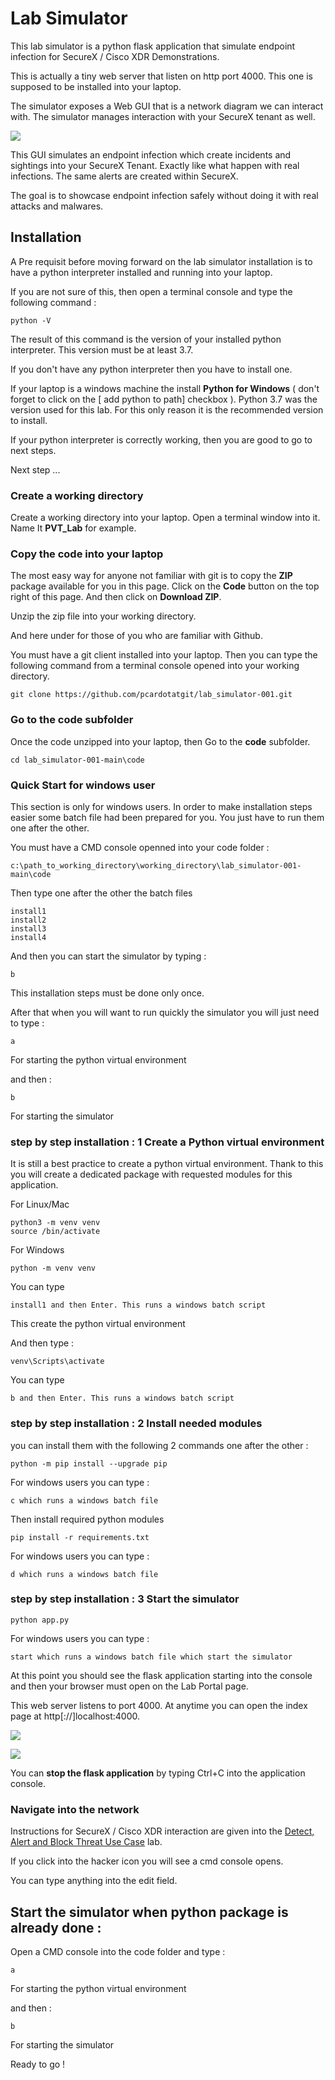 # Lab Simulator

This lab simulator is a python flask application that simulate endpoint infection for SecureX / Cisco XDR Demonstrations.

This is actually a tiny web server that listen on http port 4000. This one is supposed to be installed into your laptop.

The simulator exposes a Web GUI that is a network diagram we can interact with. The simulator manages interaction with your SecureX tenant as well.

![](assets/img/0.png)

This GUI simulates an endpoint infection which create incidents and sightings into your SecureX Tenant. Exactly like what happen with real infections. The same alerts are created within SecureX.

The goal is to showcase endpoint infection safely without doing it with real attacks and malwares.

## Installation

A Pre requisit before moving forward on the lab simulator installation is to have a python interpreter installed and running into your laptop.

If you are not sure of this, then open a terminal console and type the following command :

	python -V

The result of this command is the version of your installed python interpreter. This version must be at least 3.7. 

If you don't have any python interpreter then you have to install one.

If your laptop is a windows machine the install **Python for Windows** ( don't forget to click on the [ add python to path] checkbox ). Python 3.7 was the version used for this lab. For this only reason it is the recommended version to install. 

If your python interpreter is correctly working, then you are good to go to next steps.

Next step ...

### Create a working directory

Create a working directory into your laptop. Open a terminal window into it. Name It **PVT_Lab** for example.

### Copy the code into your laptop

The most easy way for anyone not familiar with git is to copy the **ZIP** package available for you in this page. Click on the **Code** button on the top right of this page. And then click on **Download ZIP**. 

Unzip the zip file into your working directory.

And here under for those of you who are familiar with Github.

You must have a git client installed into your laptop. Then you can type the following command from a terminal console opened into your working directory.

	git clone https://github.com/pcardotatgit/lab_simulator-001.git

### Go to the code subfolder

Once the code unzipped into your laptop, then Go to the **code** subfolder.

	cd lab_simulator-001-main\code
    
### Quick Start for windows user

This section is only for windows users. In order to make installation steps easier some batch file had been prepared for you.  You just have to run them one after the other.
    
You must have a CMD console openned into your code folder :

    c:\path_to_working_directory\working_directory\lab_simulator-001-main\code
    
Then type one after the other the batch files

    install1
    install2
    install3
    install4

And then you can start the simulator by typing :

    b
    
This installation steps must be done only once. 

After that when you will want to run quickly the simulator you will just need to type :

    a
For starting the python virtual environment

and then :

    b

For starting the simulator    

### step by step installation : 1 Create a Python virtual environment

It is still a best practice to create a python virtual environment. Thank to this you will create a dedicated package with requested modules for this application.

For Linux/Mac 

	python3 -m venv venv
	source /bin/activate

For Windows 

	python -m venv venv 

You can type

	install1 and then Enter. This runs a windows batch script

This create the python virtual environment

And then type :

	venv\Scripts\activate

You can type

	b and then Enter. This runs a windows batch script

### step by step installation : 2 Install needed modules

you can install them with the following 2 commands one after the other :
	
	python -m pip install --upgrade pip

For windows users you can type :

	c which runs a windows batch file

Then install required python modules

	pip install -r requirements.txt

For windows users you can type :

	d which runs a windows batch file 

### step by step installation : 3 Start the simulator

	python app.py

For windows users you can type :

	start which runs a windows batch file which start the simulator

At this point you should see the flask application starting into the console and then your browser must open on the Lab Portal page.

This web server listens to port 4000. At anytime you can open the index page at http[://]localhost:4000.




![](assets/img/1.png)

![](assets/img/2.png)

You can **stop the flask application** by typing Ctrl+C into the application console.

### Navigate into the network

Instructions for SecureX / Cisco XDR interaction are given into the [Detect, Alert and Block Threat Use Case](https://github.com/pcardotatgit/SecureX_Workflows_and_Stuffs/tree/master/100-SecureX_automation_lab) lab.


If you click into the hacker icon you will see a cmd console opens.

You can type anything into the edit field.

## Start the simulator when python package is already done :

Open a CMD console into the code folder and type :

    a
For starting the python virtual environment

and then :

    b

For starting the simulator  

Ready to go !